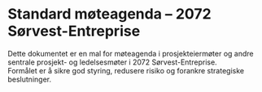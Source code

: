 # Standard møteagenda – 2072 Sørvest-Entreprise

Dette dokumentet er en mal for møteagenda i prosjekteiermøter og andre sentrale prosjekt- og ledelsesmøter i 2072 Sørvest-Entreprise.  
Formålet er å sikre god styring, redusere risiko og forankre strategiske beslutninger.
